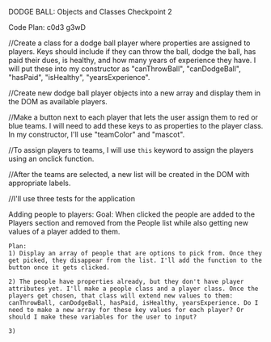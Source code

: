 DODGE BALL: Objects and Classes Checkpoint 2

Code Plan: c0d3 g3wD

//Create a class for a dodge ball player where properties are assigned to players. Keys should include if they can throw the ball, dodge the ball, has paid their dues, is healthy, and how many years of experience they have. I will put these into my constructor as "canThrowBall", "canDodgeBall", "hasPaid", "isHealthy", "yearsExperience".

//Create new dodge ball player objects into a new array and display them in the DOM as available players.

//Make a button next to each player that lets the user assign them to red or blue teams. I will need to add these keys to as properties to the player class. In my constructor, I'll use "teamColor" and "mascot".

//To assign players to teams, I will use ``` this ``` keyword to assign the players using an onclick function.

//After the teams are selected, a new list will be created in the DOM with appropriate labels.

//I'll use three tests for the application



Adding people to players:
    Goal:  When clicked the people are added to the Players section and removed from the People list while also getting new values of a player added to them.

    Plan: 
    1) Display an array of people that are options to pick from. Once they get picked, they disappear from the list. I'll add the function to the button once it gets clicked. 

    2) The people have properties already, but they don't have player attributes yet. I'll make a people class and a player class. Once the players get chosen, that class will extend new values to them: canThrowBall, canDodgeBall, hasPaid, isHealthy, yearsExperience. Do I need to make a new array for these key values for each player? Or should I make these variables for the user to input?
    
    3) 
